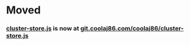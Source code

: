 # Moved
### [cluster-store.js](https://git.coolaj86.com/coolaj86/cluster-store.js) is now at [git.coolaj86.com/coolaj86/cluster-store.js](https://git.coolaj86.com/coolaj86/cluster-store.js)
